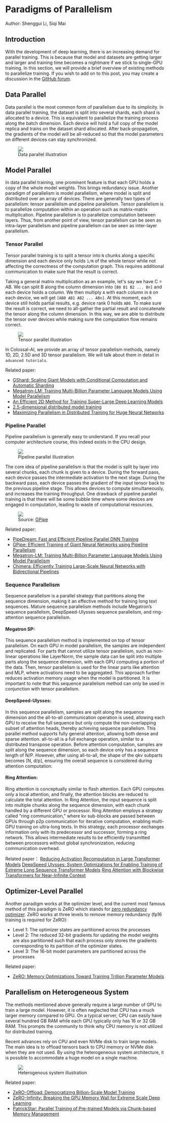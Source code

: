 # Paradigms of Parallelism

Author: Shenggui Li, Siqi Mai

## Introduction

With the development of deep learning, there is an increasing demand for parallel training. This is because that model
and datasets are getting larger and larger and training time becomes a nightmare if we stick to single-GPU training. In
this section, we will provide a brief overview of existing methods to parallelize training. If you wish to add on to this
post, you may create a discussion in the [GitHub forum](https://github.com/hpcaitech/ColossalAI/discussions).

## Data Parallel

Data parallel is the most common form of parallelism due to its simplicity. In data parallel training, the dataset is split
into several shards, each shard is allocated to a device. This is equivalent to parallelize the training process along the
batch dimension. Each device will hold a full copy of the model replica and trains on the dataset shard allocated. After
back-propagation, the gradients of the model will be all-reduced so that the model parameters on different devices can stay
synchronized.

<figure style={{textAlign: "center"}}>
<img src="https://s2.loli.net/2022/01/28/WSAensMqjwHdOlR.png"/>
<figcaption>Data parallel illustration</figcaption>
</figure>

## Model Parallel

In data parallel training, one prominent feature is that each GPU holds a copy of the whole model weights. This brings
redundancy issue. Another paradigm of parallelism is model parallelism, where model is split and distributed over an array
of devices. There are generally two types of parallelism: tensor parallelism and pipeline parallelism. Tensor parallelism is
to parallelize computation within an operation such as matrix-matrix multiplication. Pipeline parallelism is to parallelize
computation between layers. Thus, from another point of view, tensor parallelism can be seen as intra-layer parallelism and
pipeline parallelism can be seen as inter-layer parallelism.

### Tensor Parallel

Tensor parallel training is to split a tensor into `N` chunks along a specific dimension and each device only holds `1/N`
of the whole tensor while not affecting the correctness of the computation graph. This requires additional communication
to make sure that the result is correct.

Taking a general matrix multiplication as an example, let's say we have C = AB. We can split B along the column dimension
into `[B0 B1 B2 ... Bn]` and each device holds a column. We then multiply `A` with each column in `B` on each device, we
will get `[AB0 AB1 AB2 ... ABn]`. At this moment, each device still holds partial results, e.g. device rank 0 holds `AB0`.
To make sure the result is correct, we need to all-gather the partial result and concatenate the tensor along the column
dimension. In this way, we are able to distribute the tensor over devices while making sure the computation flow remains
correct.

<figure style={{textAlign: "center"}}>
<img src="https://s2.loli.net/2022/01/28/2ZwyPDvXANW4tMG.png"/>
<figcaption>Tensor parallel illustration</figcaption>
</figure>

In Colossal-AI, we provide an array of tensor parallelism methods, namely 1D, 2D, 2.5D and 3D tensor parallelism. We will
talk about them in detail in `advanced tutorials`.


Related paper:
- [GShard: Scaling Giant Models with Conditional Computation and Automatic Sharding](https://arxiv.org/abs/2006.16668)
- [Megatron-LM: Training Multi-Billion Parameter Language Models Using Model Parallelism](https://arxiv.org/abs/1909.08053)
- [An Efficient 2D Method for Training Super-Large Deep Learning Models](https://arxiv.org/abs/2104.05343)
- [2.5-dimensional distributed model training](https://arxiv.org/abs/2105.14500)
- [Maximizing Parallelism in Distributed Training for Huge Neural Networks](https://arxiv.org/abs/2105.14450)

### Pipeline Parallel

Pipeline parallelism is generally easy to understand. If you recall your computer architecture course, this indeed exists
in the CPU design.

<figure style={{textAlign: "center"}}>
<img src="https://s2.loli.net/2022/01/28/at3eDv7kKBusxbd.png"/>
<figcaption>Pipeline parallel illustration</figcaption>
</figure>

The core idea of pipeline parallelism is that the model is split by layer into several chunks, each chunk is
given to a device. During the forward pass, each device passes the intermediate activation to the next stage. During the backward pass,
each device passes the gradient of the input tensor back to the previous pipeline stage. This allows devices to compute simultaneously,
and increases the training throughput. One drawback of pipeline parallel training is that there will be some bubble time where
some devices are engaged in computation, leading to waste of computational resources.

<figure style={{textAlign: "center"}}>
<img src="https://s2.loli.net/2022/01/28/sDNq51PS3Gxbw7F.png"/>
<figcaption>Source: <a href="https://arxiv.org/abs/1811.06965">GPipe</a></figcaption>
</figure>

Related paper:
- [PipeDream: Fast and Efficient Pipeline Parallel DNN Training](https://arxiv.org/abs/1806.03377)
- [GPipe: Efficient Training of Giant Neural Networks using Pipeline Parallelism](https://arxiv.org/abs/1811.06965)
- [Megatron-LM: Training Multi-Billion Parameter Language Models Using Model Parallelism](https://arxiv.org/abs/1909.08053)
- [Chimera: Efficiently Training Large-Scale Neural Networks with Bidirectional Pipelines](https://arxiv.org/abs/2107.06925)

###  Sequence Parallelism
Sequence parallelism is a parallel strategy that partitions along the sequence dimension, making it an effective method for training long text sequences. Mature sequence parallelism methods include Megatron’s sequence parallelism, DeepSpeed-Ulysses sequence parallelism, and ring-attention sequence parallelism.

#### Megatron SP:
This sequence parallelism method is implemented on top of tensor parallelism. On each GPU in model parallelism, the samples are independent and replicated. For parts that cannot utilize tensor parallelism, such as non-linear operations like LayerNorm, the sample data can be split into multiple parts along the sequence dimension, with each GPU computing a portion of the data. Then, tensor parallelism is used for the linear parts like attention and MLP, where activations need to be aggregated. This approach further reduces activation memory usage when the model is partitioned. It is important to note that this sequence parallelism method can only be used in conjunction with tensor parallelism.

#### DeepSpeed-Ulysses:
In this sequence parallelism, samples are split along the sequence dimension and the all-to-all communication operation is used, allowing each GPU to receive the full sequence but only compute the non-overlapping subset of attention heads, thereby achieving sequence parallelism. This parallel method supports fully general attention, allowing both dense and sparse attention.
all-to-all is a full exchange operation, similar to a distributed transpose operation. Before attention computation, samples are split along the sequence dimension, so each device only has a sequence length of N/P. However, after using all-to-all, the shape of the qkv subparts becomes [N, d/p], ensuring the overall sequence is considered during attention computation.

#### Ring Attention:
Ring attention is conceptually similar to flash attention. Each GPU computes only a local attention, and finally, the attention blocks are reduced to calculate the total attention. In Ring Attention, the input sequence is split into multiple chunks along the sequence dimension, with each chunk handled by a different GPU or processor. Ring Attention employs a strategy called "ring communication," where kv sub-blocks are passed between GPUs through p2p communication for iterative computation, enabling multi-GPU training on ultra-long texts. In this strategy, each processor exchanges information only with its predecessor and successor, forming a ring network. This allows intermediate results to be efficiently transmitted between processors without global synchronization, reducing communication overhead.

Related paper：
[Reducing Activation Recomputation in Large Transformer Models](https://arxiv.org/pdf/2205.05198)
[DeepSpeed Ulysses: System Optimizations for Enabling Training of Extreme Long Sequence Transformer Models](https://arxiv.org/abs/2309.14509)
[Ring Attention with Blockwise Transformers for Near-Infinite Context](https://arxiv.org/pdf/2310.01889)


## Optimizer-Level Parallel

Another paradigm works at the optimizer level, and the current most famous method of this paradigm is ZeRO which stands
for [zero redundancy optimizer](https://arxiv.org/abs/1910.02054). ZeRO works at three levels to remove memory redundancy
(fp16 training is required for ZeRO):

- Level 1: The optimizer states are partitioned across the processes
- Level 2: The reduced 32-bit gradients for updating the model weights are also partitioned such that each process
only stores the gradients corresponding to its partition of the optimizer states.
- Level 3: The 16-bit model parameters are partitioned across the processes

Related paper:
- [ZeRO: Memory Optimizations Toward Training Trillion Parameter Models](https://arxiv.org/abs/1910.02054)


## Parallelism on Heterogeneous System

The methods mentioned above generally require a large number of GPU to train a large model. However, it is often neglected
that CPU has a much larger memory compared to GPU. On a typical server, CPU can easily have several hundred GB RAM while each GPU
typically only has 16 or 32 GB RAM. This prompts the community to think why CPU memory is not utilized for distributed training.

Recent advances rely on CPU and even NVMe disk to train large models. The main idea is to offload tensors back to CPU memory
or NVMe disk when they are not used. By using the heterogeneous system architecture, it is possible to accommodate a huge
model on a single machine.

<figure style={{textAlign: "center"}}>
<img src="https://s2.loli.net/2022/01/28/qLHD5lk97hXQdbv.png"/>
<figcaption>Heterogenous system illustration</figcaption>
</figure>

Related paper:
- [ZeRO-Offload: Democratizing Billion-Scale Model Training](https://arxiv.org/abs/2101.06840)
- [ZeRO-Infinity: Breaking the GPU Memory Wall for Extreme Scale Deep Learning](https://arxiv.org/abs/2104.07857)
- [PatrickStar: Parallel Training of Pre-trained Models via Chunk-based Memory Management](https://arxiv.org/abs/2108.05818)
<!-- doc-test-command: echo  -->
